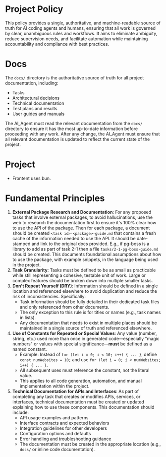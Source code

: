 # Project Policy

This policy provides a single, authoritative, and machine-readable source of truth for AI coding agents and humans, ensuring that all work is governed by clear, unambiguous rules and workflows. It aims to eliminate ambiguity, reduce supervision needs, and facilitate automation while maintaining accountability and compliance with best practices.

# Docs

The `docs/` directory is the authoritative source of truth for all project documentation, including:
- Tasks
- Architectural decisions
- Technical documentation
- Test plans and results
- User guides and manuals

The AI_Agent must read the relevant documentation from the `docs/` directory to ensure it has the most up-to-date information before proceeding with any work.
After any change, the AI_Agent must ensure that all relevant documentation is updated to reflect the current state of the project.

# Project

- Frontent uses bun.

# Fundamental Principles

1. **External Package Research and Documentation**: For any proposed tasks that involve external packages, to avoid hallucinations, use the web to research the documentation first to ensure it's 100% clear how to use the API of the package. Then for each package, a document should be created `<task id>-<package>-guide.md` that contains a fresh cache of the information needed to use the API. It should be date-stamped and link to the original docs provided. E.g., if pg-boss is a library to add as part of task 2-1 then a file `tasks/2-1-pg-boss-guide.md` should be created. This documents foundational assumptions about how to use the package, with example snippets, in the language being used in the project.
2. **Task Granularity**: Tasks must be defined to be as small as practicable while still representing a cohesive, testable unit of work. Large or complex features should be broken down into multiple smaller tasks.
3. **Don't Repeat Yourself (DRY)**: Information should be defined in a single location and referenced elsewhere to avoid duplication and reduce the risk of inconsistencies. Specifically:
    - Task information should be fully detailed in their dedicated task files and only referenced from other documents.
    - The only exception to this rule is for titles or names (e.g., task names in lists).
    - Any documentation that needs to exist in multiple places should be maintained in a single source of truth and referenced elsewhere.
4. **Use of Constants for Repeated or Special Values**: Any value (number, string, etc.) used more than once in generated code—especially "magic numbers" or values with special significance—**must** be defined as a named constant.
    - Example: Instead of `for (let i = 0; i < 10; i++) { ... }`, define `const numWebsites = 10;` and use `for (let i = 0; i < numWebsites; i++) { ... }`.
    - All subsequent uses must reference the constant, not the literal value.
    - This applies to all code generation, automation, and manual implementation within the project.
5. **Technical Documentation for APIs and Interfaces**: As part of completing any task that creates or modifies APIs, services, or interfaces, technical documentation must be created or updated explaining how to use these components. This documentation should include:
    - API usage examples and patterns
    - Interface contracts and expected behaviors  
    - Integration guidelines for other developers
    - Configuration options and defaults
    - Error handling and troubleshooting guidance
    - The documentation must be created in the appropriate location (e.g., `docs/` or inline code documentation).
